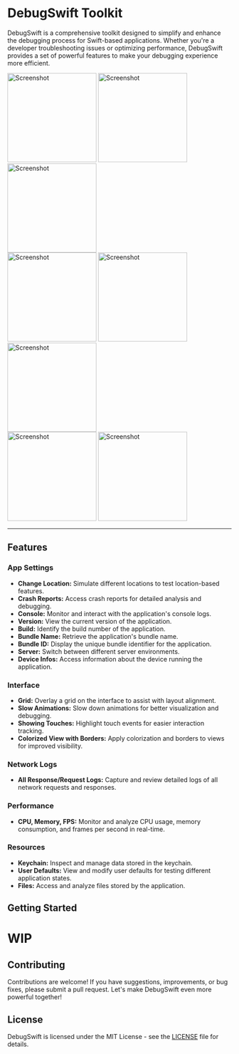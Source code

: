# DebugSwift Toolkit

DebugSwift is a comprehensive toolkit designed to simplify and enhance the debugging process for Swift-based applications. Whether you're a developer troubleshooting issues or optimizing performance, DebugSwift provides a set of powerful features to make your debugging experience more efficient.

<img width="200" alt="Screenshot" src="https://github.com/MaatheusGois/DebugSwift/assets/31082311/515562b9-3740-462d-8065-8f2972f0d29c">
<img width="200" alt="Screenshot" src="https://github.com/MaatheusGois/DebugSwift/assets/31082311/456e114e-f06a-44cc-84ff-fc27f2eb688d">
<img width="200" alt="Screenshot" src="https://github.com/MaatheusGois/DebugSwift/assets/31082311/5627b8f3-83a2-45b5-83b6-8239cd902f7e">

<br>

<img width="200" alt="Screenshot" src="https://github.com/MaatheusGois/DebugSwift/assets/31082311/7b2bbb2c-0b9d-4093-9084-26c3a4e6a01e">
<img width="200" alt="Screenshot" src="https://github.com/MaatheusGois/DebugSwift/assets/31082311/4bbb1a02-274e-48f8-837c-1d2fd6761c12">
<img width="200" alt="Screenshot" src="https://github.com/MaatheusGois/DebugSwift/assets/31082311/3023b16b-1292-40a8-b762-059fe1fc5d9e">

<br>

<img width="200" alt="Screenshot" src="https://github.com/MaatheusGois/DebugSwift/assets/31082311/557998de-942c-4537-8eca-f27805c6c19c">
<img width="200" alt="Screenshot" src="https://github.com/MaatheusGois/DebugSwift/assets/31082311/754cb7df-9620-4157-bf99-ee9a9868a20c">

---

## Features

### App Settings

- **Change Location:** Simulate different locations to test location-based features.
- **Crash Reports:** Access crash reports for detailed analysis and debugging.
- **Console:** Monitor and interact with the application's console logs.
- **Version:** View the current version of the application.
- **Build:** Identify the build number of the application.
- **Bundle Name:** Retrieve the application's bundle name.
- **Bundle ID:** Display the unique bundle identifier for the application.
- **Server:** Switch between different server environments.
- **Device Infos:** Access information about the device running the application.

### Interface

- **Grid:** Overlay a grid on the interface to assist with layout alignment.
- **Slow Animations:** Slow down animations for better visualization and debugging.
- **Showing Touches:** Highlight touch events for easier interaction tracking.
- **Colorized View with Borders:** Apply colorization and borders to views for improved visibility.

### Network Logs

- **All Response/Request Logs:** Capture and review detailed logs of all network requests and responses.

### Performance

- **CPU, Memory, FPS:** Monitor and analyze CPU usage, memory consumption, and frames per second in real-time.

### Resources

- **Keychain:** Inspect and manage data stored in the keychain.
- **User Defaults:** View and modify user defaults for testing different application states.
- **Files:** Access and analyze files stored by the application.

## Getting Started

# WIP

## Contributing

Contributions are welcome! If you have suggestions, improvements, or bug fixes, please submit a pull request. Let's make DebugSwift even more powerful together!

## License

DebugSwift is licensed under the MIT License - see the [LICENSE](LICENSE) file for details.
